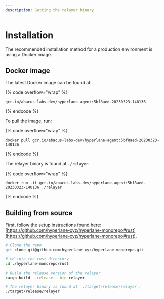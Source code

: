```yaml
---
description: Getting the relayer binary
---
```


# Installation

The recommended installation method for a production environment is using a Docker image.

## Docker image

The latest Docker image can be found at:

{% code overflow="wrap" %}
```
gcr.io/abacus-labs-dev/hyperlane-agent:5bf8aed-20230323-140136
```
{% endcode %}

To pull the image, run:

{% code overflow="wrap" %}
```
docker pull gcr.io/abacus-labs-dev/hyperlane-agent:5bf8aed-20230323-140136
```
{% endcode %}

The relayer binary is found at `./relayer`:

{% code overflow="wrap" %}
```
docker run -it gcr.io/abacus-labs-dev/hyperlane-agent:5bf8aed-20230323-140136 ./relayer
```
{% endcode %}

## Building from source

First, follow the setup instructions found here: [https://github.com/hyperlane-xyz/hyperlane-monorepo#rust](https://github.com/hyperlane-xyz/hyperlane-monorepo#rust).

```sh
# Clone the repo
git clone git@github.com:hyperlane-xyz/hyperlane-monorepo.git

# cd into the rust directory
cd ./hyperlane-monorepo/rust

# Build the release version of the relayer
cargo build --release --bin relayer

# The relayer binary is found at `./target/release/relayer`:
./target/release/relayer
```
